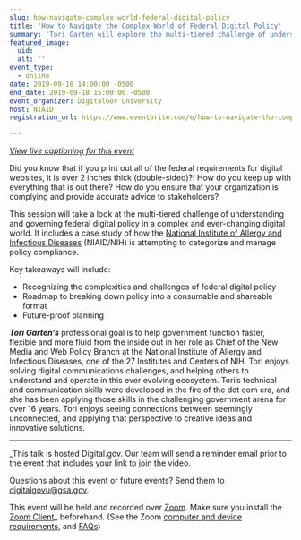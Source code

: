 ```yaml
---
slug: how-navigate-complex-world-federal-digital-policy
title: 'How to Navigate the Complex World of Federal Digital Policy'
summary: 'Tori Garten will explore the multi-tiered challenge of understanding and governing federal digital policy in a complex and ever-changing digital world&#46;'
featured_image: 
  uid: 
  alt: ''
event_type: 
  - online
date: 2019-09-18 14:00:00 -0500
end_date: 2019-09-18 15:00:00 -0500
event_organizer: DigitalGov University
host: NIAID
registration_url: https://www.eventbrite.com/e/how-to-navigate-the-complex-world-of-federal-digital-policy-registration-72160535103

---
```


_[View live captioning for this event](https://www.captionedtext.com/client/event.aspx?EventID=4163857&CustomerID=321)_

Did you know that if you print out all of the federal requirements for digital websites, it is over 2 inches thick (double-sided)?! How do you keep up with everything that is out there? How do you ensure that your organization is complying and provide accurate advice to stakeholders? 

This session will take a look at the multi-tiered challenge of understanding and governing federal digital policy in a complex and ever-changing digital world. It includes a case study of how the [National Institute of Allergy and Infectious Diseases](https://www.niaid.nih.gov/) (NIAID/NIH) is attempting to categorize and manage policy compliance. 

Key takeaways will include:

- Recognizing the complexities and challenges of federal digital policy 
- Roadmap to breaking down policy into a consumable and shareable format 
- Future-proof planning 

***Tori Garten’s*** professional goal is to help government function faster, flexible and more fluid from the inside out in her role as Chief of the New Media and Web Policy Branch at the National Institute of Allergy and Infectious Diseases, one of the 27 Institutes and Centers of NIH. Tori enjoys solving digital communications challenges, and helping others to understand and operate in this ever evolving ecosystem. Tori’s technical and communication skills were developed in the fire of the dot com era, and she has been applying those skills in the challenging government arena for over 16 years. Tori enjoys seeing connections between seemingly unconnected, and applying that perspective to creative ideas and innovative solutions.

---

_This talk is hosted Digital.gov. Our team will send a reminder email prior to the event that includes your link to join the video. 

Questions about this event or future events? Send them to [digitalgovu@gsa.gov](mailto:digitalgovu@gsa.gov). 

This event will be held and recorded over [Zoom](https://www.zoom.us/). Make sure you install the [Zoom Client](https://zoom.us/download#client&#95;4meeting)_ beforehand. (See the Zoom [computer and device requirements](https://support.zoom.us/hc/en-us/articles/201362023-System-Requirements-for-PC-Mac-and-Linux), and [FAQs](https://support.zoom.us/hc/en-us/sections/200277708-Frequently-Asked-Questions))
